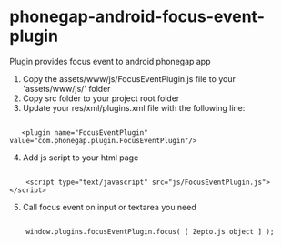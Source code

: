 phonegap-android-focus-event-plugin
===================================

Plugin provides focus event to android phonegap app

1. Copy the assets/www/js/FocusEventPlugin.js file to your 'assets/www/js/' folder
2. Copy src folder to your project root folder
3. Update your res/xml/plugins.xml file with the following line:
```

   <plugin name="FocusEventPlugin" value="com.phonegap.plugin.FocusEventPlugin"/>

```
4. Add js script to your html page

```

	<script type="text/javascript" src="js/FocusEventPlugin.js"></script>

```
5. Call focus event on input or textarea you need

```

    window.plugins.focusEventPlugin.focus( [ Zepto.js object ] );

```